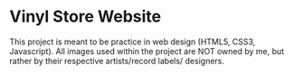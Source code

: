 # Vinyl Store Website
This project is meant to be practice in web design (HTML5, CSS3, Javascript). All images used within the project are NOT owned by me, but rather by their respective artists/record labels/ designers.
